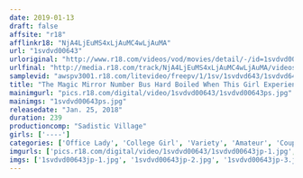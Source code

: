 ```yaml
---
date: 2019-01-13
draft: false
affsite: "r18"
afflinkr18: "NjA4LjEuMS4xLjAuMC4wLjAuMA"
url: "1svdvd00643"
urloriginal: "http://www.r18.com/videos/vod/movies/detail/-/id=1svdvd00643"
urlfinal: "http://media.r18.com/track/NjA4LjEuMS4xLjAuMC4wLjAuMA/videos/vod/movies/detail/-/id=1svdvd00643"
samplevid: "awspv3001.r18.com/litevideo/freepv/1/1sv/1svdvd643/1svdvd643_dmb_w.mp4"
title: "The Magic Mirror Number Bus Hard Boiled When This Girl Experiences The Pleasure Of A 19 Thrusts Per Second Furious Piston Pumping Vibrator For Her First Ever G-Spot Squirting Orgasm, Will She Betray Her Boyfriend While On A Date And Let Herself Get Fucked With These Big Dicks!?"
mainimgurl: "pics.r18.com/digital/video/1svdvd00643/1svdvd00643ps.jpg"
mainimgs: "1svdvd00643ps.jpg"
releasedate: "Jan. 25, 2018"
duration: 239
productioncomp: "Sadistic Village"
girls: ['----']
categories: ['Office Lady', 'College Girl', 'Variety', 'Amateur', 'Couple', 'Vibrator', 'Squirting', 'Hi-Def']
imgurls: ['pics.r18.com/digital/video/1svdvd00643/1svdvd00643jp-1.jpg', 'pics.r18.com/digital/video/1svdvd00643/1svdvd00643jp-2.jpg', 'pics.r18.com/digital/video/1svdvd00643/1svdvd00643jp-3.jpg', 'pics.r18.com/digital/video/1svdvd00643/1svdvd00643jp-4.jpg', 'pics.r18.com/digital/video/1svdvd00643/1svdvd00643jp-5.jpg', 'pics.r18.com/digital/video/1svdvd00643/1svdvd00643jp-6.jpg', 'pics.r18.com/digital/video/1svdvd00643/1svdvd00643jp-7.jpg', 'pics.r18.com/digital/video/1svdvd00643/1svdvd00643jp-8.jpg', 'pics.r18.com/digital/video/1svdvd00643/1svdvd00643jp-9.jpg', 'pics.r18.com/digital/video/1svdvd00643/1svdvd00643jp-10.jpg', 'pics.r18.com/digital/video/1svdvd00643/1svdvd00643jp-11.jpg', 'pics.r18.com/digital/video/1svdvd00643/1svdvd00643jp-12.jpg', 'pics.r18.com/digital/video/1svdvd00643/1svdvd00643jp-13.jpg', 'pics.r18.com/digital/video/1svdvd00643/1svdvd00643jp-14.jpg', 'pics.r18.com/digital/video/1svdvd00643/1svdvd00643jp-15.jpg', 'pics.r18.com/digital/video/1svdvd00643/1svdvd00643jp-16.jpg', 'pics.r18.com/digital/video/1svdvd00643/1svdvd00643jp-17.jpg', 'pics.r18.com/digital/video/1svdvd00643/1svdvd00643jp-18.jpg', 'pics.r18.com/digital/video/1svdvd00643/1svdvd00643jp-19.jpg', 'pics.r18.com/digital/video/1svdvd00643/1svdvd00643jp-20.jpg']
imgs: ['1svdvd00643jp-1.jpg', '1svdvd00643jp-2.jpg', '1svdvd00643jp-3.jpg', '1svdvd00643jp-4.jpg', '1svdvd00643jp-5.jpg', '1svdvd00643jp-6.jpg', '1svdvd00643jp-7.jpg', '1svdvd00643jp-8.jpg', '1svdvd00643jp-9.jpg', '1svdvd00643jp-10.jpg', '1svdvd00643jp-11.jpg', '1svdvd00643jp-12.jpg', '1svdvd00643jp-13.jpg', '1svdvd00643jp-14.jpg', '1svdvd00643jp-15.jpg', '1svdvd00643jp-16.jpg', '1svdvd00643jp-17.jpg', '1svdvd00643jp-18.jpg', '1svdvd00643jp-19.jpg', '1svdvd00643jp-20.jpg']
---
```

